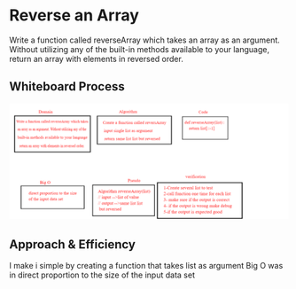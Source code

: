 # Reverse an Array

Write a function called reverseArray which takes an array as an argument. Without utilizing any of the built-in methods available to your language, return an array with elements in reversed order.

## Whiteboard Process

![1](/code_challenges/array-reverse/tp-whiteboard-1.jpg)

## Approach & Efficiency

I make i simple by creating a function that takes list as argument 
Big O  was in direct proportion to the size of the input data set

